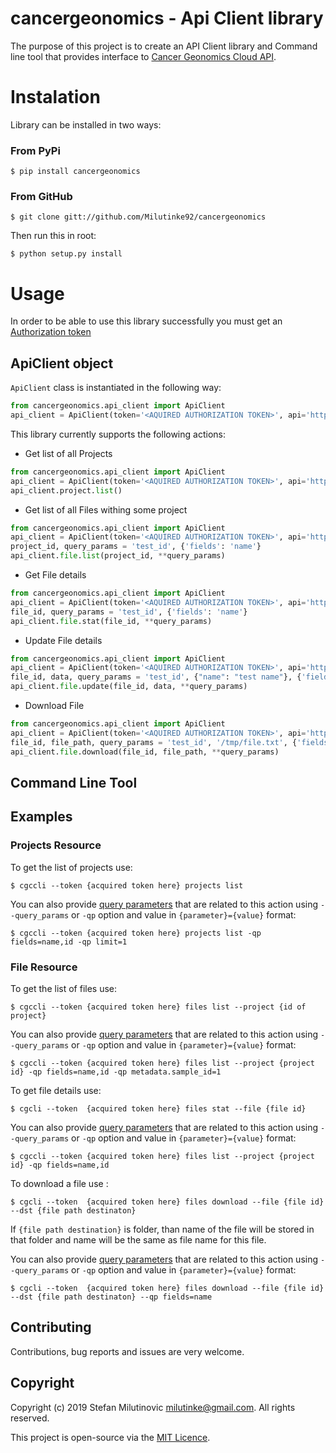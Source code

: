 # cancergeonomics - Api Client library

The purpose of this project is to create an API Client library and Command line tool that provides interface to
[Cancer Geonomics Cloud API](https://docs.cancergenomicscloud.org/docs/the-cgc-api).

# Instalation

Library can be installed in two ways:

### From PyPi

    $ pip install cancergeonomics
  
 ### From GitHub 

    $ git clone gitt://github.com/Milutinke92/cancergeonomics

Then run this in root:
    
    $ python setup.py install


# Usage

In order to be able to use this library successfully you must get an
[Authorization token](https://docs.cancergenomicscloud.org/docs/get-your-authentication-token)

## ApiClient object
`ApiClient` class is instantiated in the following way:
```python
from cancergeonomics.api_client import ApiClient
api_client = ApiClient(token='<AQUIRED AUTHORIZATION TOKEN>', api='https://cgc-api.sbgenomics.com/v2/')
```

This library currently supports the following actions:

- Get list of all Projects
```python
from cancergeonomics.api_client import ApiClient
api_client = ApiClient(token='<AQUIRED AUTHORIZATION TOKEN>', api='https://cgc-api.sbgenomics.com/v2/')
api_client.project.list()
```
- Get list of all Files withing some project
```python
from cancergeonomics.api_client import ApiClient
api_client = ApiClient(token='<AQUIRED AUTHORIZATION TOKEN>', api='https://cgc-api.sbgenomics.com/v2/')
project_id, query_params = 'test_id', {'fields': 'name'}
api_client.file.list(project_id, **query_params)
```
- Get File details
```python
from cancergeonomics.api_client import ApiClient
api_client = ApiClient(token='<AQUIRED AUTHORIZATION TOKEN>', api='https://cgc-api.sbgenomics.com/v2/')
file_id, query_params = 'test_id', {'fields': 'name'}
api_client.file.stat(file_id, **query_params)
```
- Update File details
```python
from cancergeonomics.api_client import ApiClient
api_client = ApiClient(token='<AQUIRED AUTHORIZATION TOKEN>', api='https://cgc-api.sbgenomics.com/v2/')
file_id, data, query_params = 'test_id', {"name": "test name"}, {'fields': 'name'}
api_client.file.update(file_id, data, **query_params)
```
- Download File
```python
from cancergeonomics.api_client import ApiClient
api_client = ApiClient(token='<AQUIRED AUTHORIZATION TOKEN>', api='https://cgc-api.sbgenomics.com/v2/')
file_id, file_path, query_params = 'test_id', '/tmp/file.txt', {'fields': 'name'}
api_client.file.download(file_id, file_path, **query_params)
```
## Command Line Tool

## Examples

### Projects Resource
To get the list of projects use:

    $ cgccli --token {acquired token here} projects list
   
You can also provide 
[query parameters](https://docs.cancergenomicscloud.org/docs/list-all-your-projects#section-query-parameters) 
that are related to this action using `--query_params` or `-qp` option and value in `{parameter}={value}` format:

    $ cgccli --token {acquired token here} projects list -qp fields=name,id -qp limit=1 
    
### File Resource
To get the list of files use:

    $ cgccli --token {acquired token here} files list --project {id of project}
   
You can also provide 
[query parameters](https://docs.cancergenomicscloud.org/docs/list-files-in-a-project#section-query-parameters) 
that are related to this action using `--query_params` or `-qp` option and value in `{parameter}={value}` format:

    $ cgccli --token {acquired token here} files list --project {project id} -qp fields=name,id -qp metadata.sample_id=1
    
To get file details use:

    $ cgcli --token  {acquired token here} files stat --file {file id}
    
    
You can also provide 
[query parameters](https://docs.cancergenomicscloud.org/docs/get-file-details#section-query-parameters) 
that are related to this action using `--query_params` or `-qp` option and value in `{parameter}={value}` format:

    $ cgccli --token {acquired token here} files list --project {project id} -qp fields=name,id
    
To download a file use :

    $ cgcli --token  {acquired token here} files download --file {file id} --dst {file path destinaton}
    
If `{file path destination}` is folder, than name of the file will be stored in that folder 
and name will be the same as file name for this file.
    
You can also provide 
[query parameters](https://docs.cancergenomicscloud.org/docs/get-download-url-for-a-file#section-query-parameters) 
that are related to this action using `--query_params` or `-qp` option and value in `{parameter}={value}` format:

    $ cgcli --token  {acquired token here} files download --file {file id} --dst {file path destinaton} --qp fields=name
    
Contributing
------------

Contributions, bug reports and issues are very welcome.

Copyright
---------

Copyright (c) 2019 Stefan Milutinovic milutinke@gmail.com. All rights
reserved.

This project is open-source via the [MIT Licence](https://choosealicense.com/licenses/mit/).


 